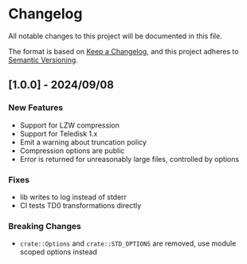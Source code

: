 # Changelog

All notable changes to this project will be documented in this file.

The format is based on [Keep a Changelog](https://keepachangelog.com/en/1.1.0/),
and this project adheres to [Semantic Versioning](https://semver.org/spec/v2.0.0.html).

## [1.0.0] - 2024/09/08

### New Features

* Support for LZW compression
* Support for Teledisk 1.x
* Emit a warning about truncation policy
* Compression options are public
* Error is returned for unreasonably large files, controlled by options

### Fixes

* lib writes to log instead of stderr
* CI tests TD0 transformations directly

### Breaking Changes

* `crate::Options` and `crate::STD_OPTIONS` are removed, use module scoped options instead